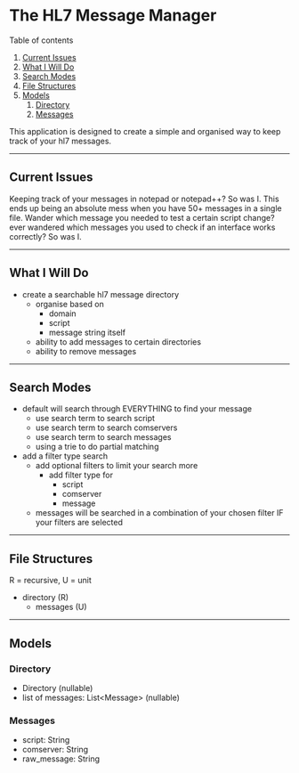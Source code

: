 # The HL7 Message Manager

Table of contents

1. [Current Issues](#current-issues)
2. [What I Will Do](#what-i-will-do)
3. [Search Modes](#search-modes)
4. [File Structures](#file-structures)
5. [Models](#models)
   1. [Directory](#directory)
   2. [Messages](#messages)

This application is designed to create a simple and organised way to keep track of your hl7 messages.

---

## Current Issues

Keeping track of your messages in notepad or notepad++? So was I. This ends up being an absolute mess when you have 50+ messages in a single file. Wander which message you needed to test a certain script change? ever wandered which messages you used to check if an interface works correctly? So was I.

---

## What I Will Do

- create a searchable hl7 message directory
  - organise based on
    - domain
    - script
    - message string itself
  - ability to add messages to certain directories
  - ability to remove messages

---

## Search Modes

- default will search through EVERYTHING to find your message
  - use search term to search script
  - use search term to search comservers
  - use search term to search messages
  - using a trie to do partial matching
- add a filter type search
  - add optional filters to limit your search more
    - add filter type for
      - script
      - comserver
      - message
  - messages will be searched in a combination of your chosen filter IF your filters are selected

---

## File Structures

R = recursive, U = unit

- directory (R)
  - messages (U)

---

## Models

### Directory

- Directory (nullable)
- list of messages: List\<Message\> (nullable)

### Messages

- script: String
- comserver: String
- raw_message: String
